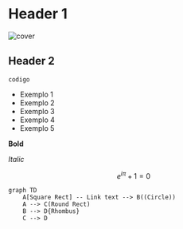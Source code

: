 # Header 1

![cover](https://media.dev.to/cdn-cgi/image/width=1000,height=420,fit=cover,gravity=auto,format=auto/https%3A%2F%2Fdev-to-uploads.s3.amazonaws.com%2Fuploads%2Farticles%2F48fagykg1pynim5t3fv9.png)

## Header 2

```
codigo
```

* Exemplo 1
* Exemplo 2
* Exemplo 3
* Exemplo 4
* Exemplo 5

**Bold**

*Italic*

$$
e^{i\pi} + 1 = 0
$$

```mermaid
graph TD
    A[Square Rect] -- Link text --> B((Circle))
    A --> C(Round Rect)
    B --> D{Rhombus}
    C --> D
```
